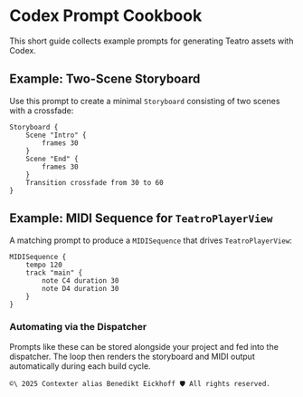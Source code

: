# Codex Prompt Cookbook

This short guide collects example prompts for generating Teatro assets with Codex.

## Example: Two-Scene Storyboard

Use this prompt to create a minimal `Storyboard` consisting of two scenes with a crossfade:

```
Storyboard {
    Scene "Intro" {
        frames 30
    }
    Scene "End" {
        frames 30
    }
    Transition crossfade from 30 to 60
}
```

## Example: MIDI Sequence for `TeatroPlayerView`

A matching prompt to produce a `MIDISequence` that drives `TeatroPlayerView`:

```
MIDISequence {
    tempo 120
    track "main" {
        note C4 duration 30
        note D4 duration 30
    }
}
```

### Automating via the Dispatcher

Prompts like these can be stored alongside your project and fed into the dispatcher. The loop then renders the storyboard and MIDI output automatically during each build cycle.

````text
©\ 2025 Contexter alias Benedikt Eickhoff 🛡️ All rights reserved.
````
